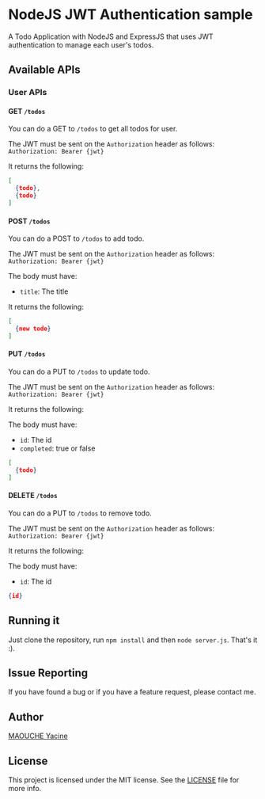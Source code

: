 # NodeJS JWT Authentication sample

A Todo Application with NodeJS and ExpressJS that uses JWT authentication to manage each user's todos.


## Available APIs

### User APIs

#### GET `/todos`

You can do a GET to `/todos` to get all todos for user.

The JWT must be sent on the `Authorization` header as follows: `Authorization: Bearer {jwt}`

It returns the following:

```json
[
  {todo},
  {todo}
]
```

#### POST `/todos`

You can do a POST to `/todos` to add todo.

The JWT must be sent on the `Authorization` header as follows: `Authorization: Bearer {jwt}`

The body must have:

* `title`: The title

It returns the following:

```json
[
  {new todo}
]
```


#### PUT `/todos`

You can do a PUT to `/todos` to update todo.

The JWT must be sent on the `Authorization` header as follows: `Authorization: Bearer {jwt}`

It returns the following:

The body must have:

* `id`: The id
* `completed`: true or false

```json
[
  {todo}
]
```


#### DELETE `/todos`

You can do a PUT to `/todos` to remove todo.

The JWT must be sent on the `Authorization` header as follows: `Authorization: Bearer {jwt}`

It returns the following:

The body must have:

* `id`: The id

```json
{id}
```


## Running it

Just clone the repository, run `npm install` and then `node server.js`. That's it :).


## Issue Reporting

If you have found a bug or if you have a feature request, please contact me. 


## Author

[MAOUCHE Yacine](https://github.com/maouche)

## License

This project is licensed under the MIT license. See the [LICENSE](LICENSE) file for more info.